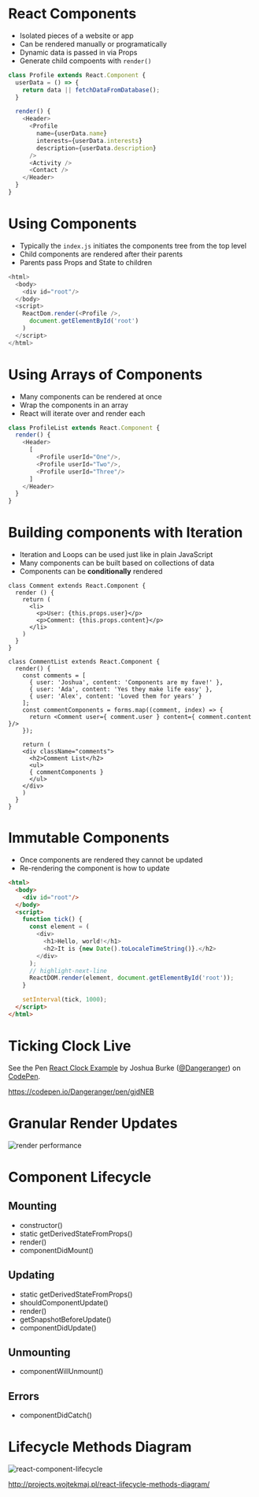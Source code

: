 # React Components

* Isolated pieces of a website or app
* Can be rendered manually or programatically
* Dynamic data is passed in via Props
* Generate child compoents with `render()`

```javascript
class Profile extends React.Component {
  userData = () => {
    return data || fetchDataFromDatabase();
  }

  render() {
    <Header>
      <Profile
        name={userData.name}
        interests={userData.interests}
        description={userData.description}
      />
      <Activity />
      <Contact />
    </Header>
  }
}
```

# Using Components

* Typically the `index.js` initiates the components tree from the top level
* Child components are rendered after their parents
* Parents pass Props and State to children

```javascript
<html>
  <body>
    <div id="root"/>
  </body>
  <script>
    ReactDom.render(<Profile />,
      document.getElementById('root')
    )
  </script>
</html>
```

# Using Arrays of Components

* Many components can be rendered at once
* Wrap the components in an array
* React will iterate over and render each

```javascript
class ProfileList extends React.Component {
  render() {
    <Header>
      [
        <Profile userId="One"/>,
        <Profile userId="Two"/>,
        <Profile userId="Three"/>
      ]
    </Header>
  }
}
```

# Building components with Iteration

* Iteration and Loops can be used just like in plain JavaScript
* Many components can be built based on collections of data
* Components can be **conditionally** rendered

```
class Comment extends React.Component {
  render () {
    return (
      <li>
        <p>User: {this.props.user}</p>
        <p>Comment: {this.props.content}</p>
      </li>
    )
  }
}

class CommentList extends React.Component {
  render() {
    const comments = [
      { user: 'Joshua', content: 'Components are my fave!' },
      { user: 'Ada', content: 'Yes they make life easy' },
      { user: 'Alex', content: 'Loved them for years' }
    ];
    const commentComponents = forms.map((comment, index) => {
      return <Comment user={ comment.user } content={ comment.content }/>
    });

    return (
    <div className="comments">
      <h2>Comment List</h2>
      <ul>
      { commentComponents }
      </ul>
    </div>
    )
  }
}
```

# Immutable Components

* Once components are rendered they cannot be updated
* Re-rendering the component is how to update

```html
<html>
  <body>
    <div id="root"/>
  </body>
  <script>
    function tick() {
      const element = (
        <div>
          <h1>Hello, world!</h1>
          <h2>It is {new Date().toLocaleTimeString()}.</h2>
        </div>
      );
      // highlight-next-line
      ReactDOM.render(element, document.getElementById('root'));
    }

    setInterval(tick, 1000);
  </script>
</html>
```


# Ticking Clock Live

<p data-height="265" data-theme-id="light" data-slug-hash="gjdNEB" data-default-tab="js,result" data-user="Dangeranger" data-pen-title="React Clock Example" class="codepen">See the Pen <a href="https://codepen.io/Dangeranger/pen/gjdNEB/">React Clock Example</a> by Joshua Burke (<a href="https://codepen.io/Dangeranger">@Dangeranger</a>) on <a href="https://codepen.io">CodePen</a>.</p>
<script async src="https://static.codepen.io/assets/embed/ei.js"></script>

<https://codepen.io/Dangeranger/pen/gjdNEB>

# Granular Render Updates

![render performance](/images/granular-dom-updates.gif)

# Component Lifecycle

## Mounting

  * constructor()
  * static getDerivedStateFromProps()
  * render()
  * componentDidMount()

## Updating

  * static getDerivedStateFromProps()
  * shouldComponentUpdate()
  * render()
  * getSnapshotBeforeUpdate()
  * componentDidUpdate()

## Unmounting

  * componentWillUnmount()

## Errors

  * componentDidCatch()

# Lifecycle Methods Diagram

![react-component-lifecycle](/images/react-component-lifecycle.png)

<http://projects.wojtekmaj.pl/react-lifecycle-methods-diagram/>

